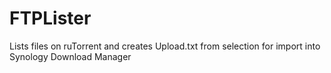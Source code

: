 # FTPLister
Lists files on ruTorrent and creates Upload.txt from selection for import into Synology Download Manager
